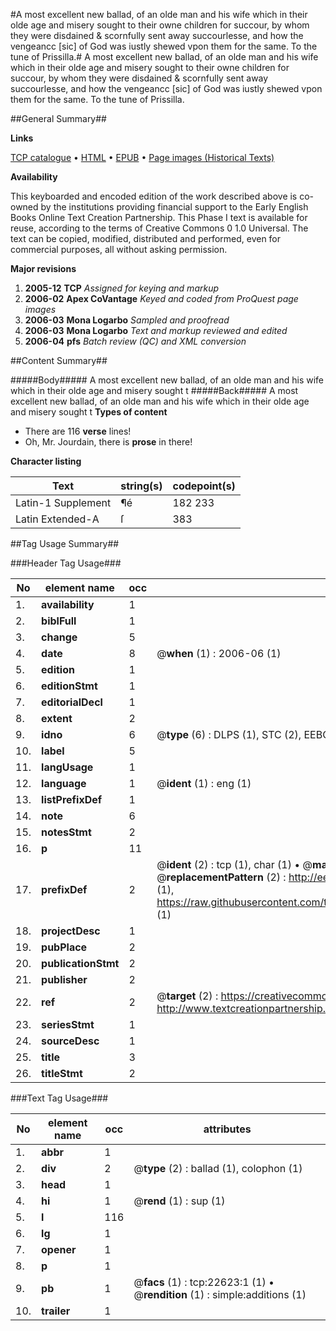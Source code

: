 #A most excellent new ballad, of an olde man and his wife which in their olde age and misery sought to their owne children for succour, by whom they were disdained & scornfully sent away succourlesse, and how the vengeancc [sic] of God was iustly shewed vpon them for the same. To the tune of Prissilla.#
A most excellent new ballad, of an olde man and his wife which in their olde age and misery sought to their owne children for succour, by whom they were disdained & scornfully sent away succourlesse, and how the vengeancc [sic] of God was iustly shewed vpon them for the same. To the tune of Prissilla.

##General Summary##

**Links**

[TCP catalogue](http://www.ota.ox.ac.uk/tcp/)  • 
[HTML](http://tei.it.ox.ac.uk/tcp/Texts-HTML/free/A03/A03164.html)  • 
[EPUB](http://tei.it.ox.ac.uk/tcp/Texts-EPUB/free/A03/A03164.epub) • 
[Page images (Historical Texts)](https://data.historicaltexts.jisc.ac.uk/view?pubId=eebo-99856967e&pageId=eebo-99856967e-22623-1)

**Availability**

This keyboarded and encoded edition of the
	       work described above is co-owned by the institutions
	       providing financial support to the Early English Books
	       Online Text Creation Partnership. This Phase I text is
	       available for reuse, according to the terms of Creative
	       Commons 0 1.0 Universal. The text can be copied,
	       modified, distributed and performed, even for
	       commercial purposes, all without asking permission.

**Major revisions**

1. __2005-12__ __TCP__ *Assigned for keying and markup*
1. __2006-02__ __Apex CoVantage__ *Keyed and coded from ProQuest page images*
1. __2006-03__ __Mona Logarbo__ *Sampled and proofread*
1. __2006-03__ __Mona Logarbo__ *Text and markup reviewed and edited*
1. __2006-04__ __pfs__ *Batch review (QC) and XML conversion*

##Content Summary##

#####Body#####
A most excellent new ballad, of an olde man and his wife which in their olde age and misery sought t
#####Back#####
A most excellent new ballad, of an olde man and his wife which in their olde age and misery sought t
**Types of content**

  * There are 116 **verse** lines!
  * Oh, Mr. Jourdain, there is **prose** in there!

**Character listing**


|Text|string(s)|codepoint(s)|
|---|---|---|
|Latin-1 Supplement|¶é|182 233|
|Latin Extended-A|ſ|383|

##Tag Usage Summary##

###Header Tag Usage###

|No|element name|occ|attributes|
|---|---|---|---|
|1.|__availability__|1||
|2.|__biblFull__|1||
|3.|__change__|5||
|4.|__date__|8| @__when__ (1) : 2006-06 (1)|
|5.|__edition__|1||
|6.|__editionStmt__|1||
|7.|__editorialDecl__|1||
|8.|__extent__|2||
|9.|__idno__|6| @__type__ (6) : DLPS (1), STC (2), EEBO-CITATION (1), PROQUEST (1), VID (1)|
|10.|__label__|5||
|11.|__langUsage__|1||
|12.|__language__|1| @__ident__ (1) : eng (1)|
|13.|__listPrefixDef__|1||
|14.|__note__|6||
|15.|__notesStmt__|2||
|16.|__p__|11||
|17.|__prefixDef__|2| @__ident__ (2) : tcp (1), char (1)  •  @__matchPattern__ (2) : ([0-9\-]+):([0-9IVX]+) (1), (.+) (1)  •  @__replacementPattern__ (2) : http://eebo.chadwyck.com/downloadtiff?vid=$1&page=$2 (1), https://raw.githubusercontent.com/textcreationpartnership/Texts/master/tcpchars.xml#$1 (1)|
|18.|__projectDesc__|1||
|19.|__pubPlace__|2||
|20.|__publicationStmt__|2||
|21.|__publisher__|2||
|22.|__ref__|2| @__target__ (2) : https://creativecommons.org/publicdomain/zero/1.0/ (1), http://www.textcreationpartnership.org/docs/. (1)|
|23.|__seriesStmt__|1||
|24.|__sourceDesc__|1||
|25.|__title__|3||
|26.|__titleStmt__|2||


###Text Tag Usage###

|No|element name|occ|attributes|
|---|---|---|---|
|1.|__abbr__|1||
|2.|__div__|2| @__type__ (2) : ballad (1), colophon (1)|
|3.|__head__|1||
|4.|__hi__|1| @__rend__ (1) : sup (1)|
|5.|__l__|116||
|6.|__lg__|1||
|7.|__opener__|1||
|8.|__p__|1||
|9.|__pb__|1| @__facs__ (1) : tcp:22623:1 (1)  •  @__rendition__ (1) : simple:additions (1)|
|10.|__trailer__|1||

